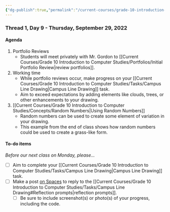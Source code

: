 ```yaml
---
{"dg-publish":true,"permalink":"/current-courses/grade-10-introduction-to-computer-studies/section-1/thread-1/day-9/","dgHomeLink":false}
---
```


### Thread 1, Day 9 - Thursday, September 29, 2022
#### Agenda
1. Portfolio Reviews
	- Students will meet privately with Mr. Gordon to [[Current Courses/Grade 10 Introduction to Computer Studies/Portfolios/Initial Portfolio Review\|review portfolios]].
2. Working time
	- While portfolio reviews occur, make progress on your [[Current Courses/Grade 10 Introduction to Computer Studies/Tasks/Campus Line Drawing\|Campus Line Drawing]] task.
	- Aim to  exceed expectations by adding elements like clouds, trees, or other enhancements to your drawing.
3. [[Current Courses/Grade 10 Introduction to Computer Studies/Concepts/Random Numbers\|Using Random Numbers]]
	- Random numbers can be used to create some element of variation in your drawing.
	- This example from the end of class shows how random numbers could be used to create a grass-like form.
 
#### To-do items
*Before our next class on Monday, please...*

- [ ] Aim to complete your [[Current Courses/Grade 10 Introduction to Computer Studies/Tasks/Campus Line Drawing\|Campus Line Drawing]] task.
- [ ] Make a post [on Spaces](https://ca.spacesedu.com/) to reply to the [[Current Courses/Grade 10 Introduction to Computer Studies/Tasks/Campus Line Drawing#Reflection prompts\|reflection prompts]].
	- [ ] Be sure to include screenshot(s) or photo(s) of your progress, including the code.